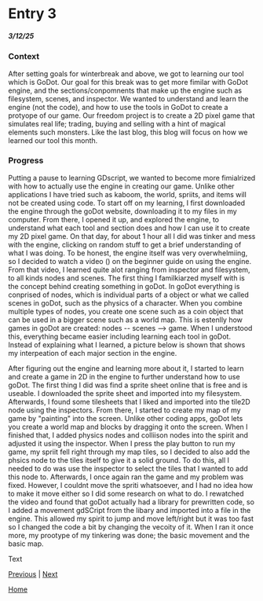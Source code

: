 # Entry 3
##### 3/12/25

### Context
After setting goals for winterbreak and above, we got to learning our tool which is GoDot. Our goal for this break was to get more fimilar with GoDot engine, and the sections/conpomnents that make up the engine such as filesystem, scenes, and inspector. We wanted to understand and learn the engine (not the code), and how to use the tools in GoDot to create a protyope of our game. Our freedom project is to create a 2D pixel game that simulates real life; trading, buying and selling with a hint of magical elements such monsters. Like the last blog, this blog will focus on how we learned our tool this month. 

### Progress
Putting a pause to learning GDscript, we wanted to become more fimialrized with how to actually use the engine in creating our game. Unlike other applications I have tried such as kaboom, the world, spriits, and items will not be created using code. To start off on my learning, I first downloaded the engine through the goDot website, downloading it to my files in my computer. From there, I opened it up, and explored the engine, to understand what each tool and section does and how I can use it to create my 2D pixel game. On that day, for about 1 hour all I did was tinker and mess with the engine, clicking on random stuff to get a brief understanding of what I was doing. To be honest, the engine itself was very overwhelmiing, so I decided to watch a video () on the beginner guide on using the engine. From that video, I learned quite alot ranging from inspector and filesystem, to all kinds nodes and scenes. The first thing I familkiarzed myself with is the concept behind creating something in goDot. In goDot everything is conprised of nodes, which is individual parts of a object or what we called scenes in goDot, such as the physics of a character. When you combine multiple types of nodes, you create one scene such as a coin object that can be used in a bigger scene such as a world map. This is estenlly how games in goDot are created: nodes -- scenes --> game. When I understood this, everything became easier including learning each tool in goDot. Instead of explaining what I learned, a picture below is shown that shows my interpeation of each major section in the engine. 

After figuring out the engine and learning more about it, I started to learn and create a game in 2D in the engine to further understand how to use goDot. The first thing I did was find a sprite sheet online that is free and is useable. I downloaded the sprite sheet and imported into my filesystem. Afterwards, I found some tilesheets that I liked and imported into the tile2D node using the inspectors. From there, I started to create my map of my game by "painting" into the screen. Unlike other coding apps, goDot lets you create a world map and blocks by dragging it onto the screen. When I finished that, I added physics nodes and colliison nodes into the spirit and adjusted it using the inspector. When I press the play button to run my game, my spriit fell right through my map tiles, so I decided to also add the phsics node to the tiles itself to give it a solid ground. To do this, all I needed to do was use the inspector to select the tiles that I wanted to add this node to. Afterwards, I once again ran the game and my problem was fixed. However, I couldnt move the spriti whatsoever, and I had no idea how to make it move either so I did some research on what to do. I rewatched the video and found that goDot actually had a library for prewritten code, so I added a movement gdSCript from the libary and imported into a file in the engine. This allowed my spirit to jump and move left/right but it was too fast so I changed the code a bit by changing the vecoity of it. When I ran it once more, my prootype of my tinkering was done; the basic movement and the basic map. 







Text

[Previous](entry02.md) | [Next](entry04.md)

[Home](../README.md)
